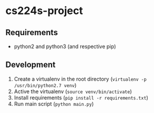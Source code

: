 # cs224s-project

## Requirements

* python2 and python3 (and respective pip)

## Development

1. Create a virtualenv in the root directory (`virtualenv -p /usr/bin/python2.7 venv`)
1. Active the virtualenv (`source venv/bin/activate`)
1. Install requirements (`pip install -r requirements.txt`)
1. Run main script (`python main.py`)
